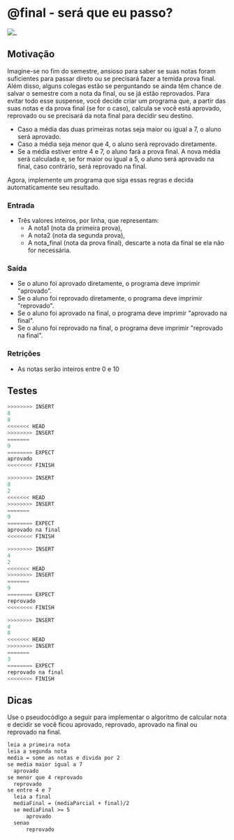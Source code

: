 # @final - será que eu passo?

![_](https://raw.githubusercontent.com/qxcodefup/arcade/master/base/final/cover.jpg)

## Motivação

Imagine-se no fim do semestre, ansioso para saber se suas notas foram suficientes para passar direto ou se precisará fazer a temida prova final. Além disso, alguns colegas estão se perguntando se ainda têm chance de salvar o semestre com a nota da final, ou se já estão reprovados. Para evitar todo esse suspense, você decide criar um programa que, a partir das suas notas e da prova final (se for o caso), calcula se você está aprovado, reprovado ou se precisará da nota final para decidir seu destino.

- Caso a média das duas primeiras notas seja maior ou igual a 7, o aluno será aprovado.
- Caso a média seja menor que 4, o aluno será reprovado diretamente.
- Se a média estiver entre 4 e 7, o aluno fará a prova final. A nova média será calculada e, se for maior ou igual a 5, o aluno será aprovado na final, caso contrário, será reprovado na final.

Agora, implemente um programa que siga essas regras e decida automaticamente seu resultado.

### Entrada

- Três valores inteiros, por linha, que representam:
  - A nota1 (nota da primeira prova),
  - A nota2 (nota da segunda prova),
  - A nota_final (nota da prova final), descarte a nota da final se ela não for necessária.

### Saída

- Se o aluno foi aprovado diretamente, o programa deve imprimir "aprovado".
- Se o aluno foi reprovado diretamente, o programa deve imprimir "reprovado".
- Se o aluno foi aprovado na final, o programa deve imprimir "aprovado na final".
- Se o aluno foi reprovado na final, o programa deve imprimir "reprovado na final".

### Retrições

- As notas serão inteiros entre 0 e 10

## Testes

``` py
>>>>>>>> INSERT
8
8
<<<<<<< HEAD
>>>>>>>> INSERT
=======
9
======== EXPECT
aprovado
<<<<<<<< FINISH
```

```py
>>>>>>>> INSERT
8
2
<<<<<<< HEAD
>>>>>>>> INSERT
=======
9
======== EXPECT
aprovado na final
<<<<<<<< FINISH
```

```py
>>>>>>>> INSERT
4
2
<<<<<<< HEAD
>>>>>>>> INSERT
=======
9
======== EXPECT
reprovado
<<<<<<<< FINISH
```

```py
>>>>>>>> INSERT
4
8
<<<<<<< HEAD
>>>>>>>> INSERT
=======
3
======== EXPECT
reprovado na final
<<<<<<<< FINISH
```

## Dicas

Use o pseudocódigo a seguir para implementar o algoritmo de calcular nota e decidir se você ficou aprovado, reprovado, aprovado na final ou reprovado na final.

```txt
leia a primeira nota
leia a segunda nota
media = some as notas e divida por 2
se media maior igual a 7
  aprovado
se menor que 4 reprovado
  reprovado
se entre 4 e 7
  leia a final
  mediaFinal = (mediaParcial + final)/2
  se mediaFinal >= 5
      aprovado
  senao
      reprovado
```
